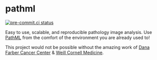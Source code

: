 # pathml

[![pre-commit.ci status](https://results.pre-commit.ci/badge/github/marchionniLab/pathml/main.svg?badge_token=tUI-2xVuTz2r7C1p0rHpmQ)](https://results.pre-commit.ci/latest/github/marchionniLab/pathml/main?badge_token=tUI-2xVuTz2r7C1p0rHpmQ)

Easy to use, scalable, and reproducible pathology image analysis.
Use [PathML](https://github.com/Dana-Farber-AIOS/pathml) from the comfort of the environment you are already used to!

This project would not be possible without the amazing work of
[Dana Farber Cancer Center](https://github.com/Dana-Farber-AIOS) &
[Weill Cornell Medicine](https://github.com/marchionniLab).
